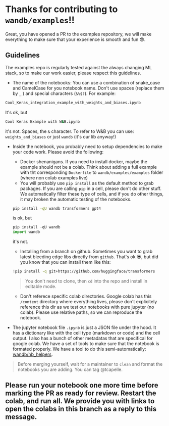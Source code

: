# Thanks for contributing to `wandb/examples`!!
Great, you have opened a PR to the examples repository, we will make everything to make sure that your experience is smooth and fun 😎.

## Guidelines
The examples repo is regularly tested against the always changing ML stack, so to make our work easier, please respect this guidelines.
- The name of the notebooks: You can use a combination of snake_case and CamelCase for you notebook name. Don't use spaces (replace them by `_` ) and special characters (`&%$?`). For example:
```bash
Cool_Keras_integration_example_with_weights_and_biases.ipynb 
```
It's ok, but
```bash
Cool Keras Example with W&B.ipynb
```
it's not. Spaces, the `&` character. To refer to W&B you can use: `weights_and_biases` or just `wandb` (it's our lib anyway!)

- Inside the notebook, you probably need to setup dependencies to make your code work. Please avoid the following:
    - Docker shenanigans. If you need to install docker, maybe the example should not be a colab. Think about adding a full example with tht corresponding `Dockerfile` to `wandb/examples/examples` folder (where non colab examples live)
    - You will probably use `pip install` as the default method to grab packages. If you are calling `pip` in a cell, please don't do other stuff. We automatically filter these type of cells, and if you do other things, it may broken the automatic testing of the notebooks.
    ```bash
    pip install -qU wandb transformers gpt4
    ```
    is ok, but
    ```python
    pip install -qU wandb
    import wandb
    ```
    it's not.
    - Installing from a branch on github. Sometimes you want to grab latest bleeding edge libs directly from `github`. That's ok 😎, but did you know that you can install them like this:
    ```bash
    !pip install -q git+https://github.com/huggingface/transformers
    ```
    > You don't need to clone, then `cd` into the repo and install in editable mode.
    
    - Don't referece specific colab directories. Google colab has this `/content` directory where everything lives, please don't explicitely reference this dir as we test our notebooks with pure jupyter (no colab). Please use relative paths, so we can reproduce the notebook.


- The jupyter notebook file `.ipynb` is just a JSON file under the hood. It has a dictionary like with the cell type (markdown or code) and the cell output. I also has a bunch of other metadatas that are specifical for google colab. We have a set of tools to make sure that the notebook is formated properly. We have a tool to do this semi-automatically: [wandb/nb_helpers](https://github.com/wandb/nb_helpers).

> Before merging yourself, wait for a maintainer to `clean` and format the notebooks you are adding. You can tag @tcapelle.

## Please run your notebook one more time before marking the PR as ready for review. Restart the colab, and run all. We provide you with links to open the colabs in this branch as a reply to this message.